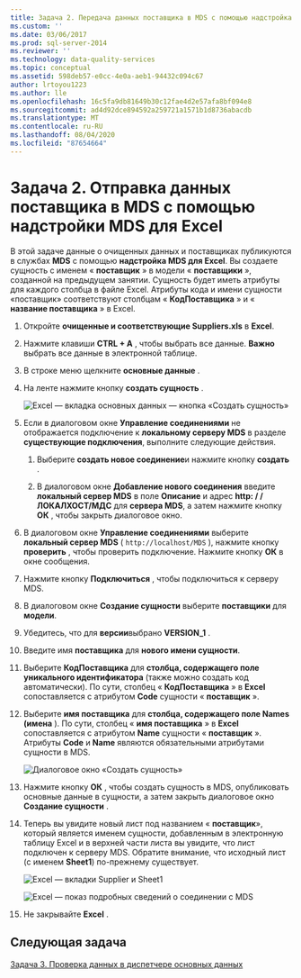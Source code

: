 ```yaml
---
title: Задача 2. Передача данных поставщика в MDS с помощью надстройка MDS для Excel | Документация Майкрософт
ms.custom: ''
ms.date: 03/06/2017
ms.prod: sql-server-2014
ms.reviewer: ''
ms.technology: data-quality-services
ms.topic: conceptual
ms.assetid: 598deb57-e0cc-4e0a-aeb1-94432c094c67
author: lrtoyou1223
ms.author: lle
ms.openlocfilehash: 16c5fa9db81649b30c12fae4d2e57afa8bf094e8
ms.sourcegitcommit: ad4d92dce894592a259721a1571b1d8736abacdb
ms.translationtype: MT
ms.contentlocale: ru-RU
ms.lasthandoff: 08/04/2020
ms.locfileid: "87654664"
---
```

# <a name="task-2-uploading-supplier-data-to-mds-using-mds-add-in-for-excel"></a>Задача 2. Отправка данных поставщика в MDS с помощью надстройки MDS для Excel
  В этой задаче данные о очищенных данных и поставщиках публикуются в службах **MDS** с помощью **надстройка MDS для Excel**. Вы создаете сущность с именем « **поставщик** » в модели « **поставщики** », созданной на предыдущем занятии. Сущность будет иметь атрибуты для каждого столбца в файле Excel. Атрибуты кода и имени сущности «поставщик» соответствуют столбцам « **КодПоставщика** » и « **название поставщика** » в Excel.  
  
1.  Откройте **очищенные и соответствующие Suppliers.xls** в **Excel**.  
  
2.  Нажмите клавиши **CTRL + A** , чтобы выбрать все данные. **Важно** выбрать все данные в электронной таблице.  
  
3.  В строке меню щелкните **основные данные** .  
  
4.  На ленте нажмите кнопку **создать сущность** .  
  
     ![Excel — вкладка основных данных — кнопка «Создать сущность»](../../2014/tutorials/media/et-ulingsdtomdsusingmdsaddinforexcel-01.jpg "Excel — вкладка основных данных — кнопка «Создать сущность»")  
  
5.  Если в диалоговом окне **Управление соединениями** не отображается подключение к **локальному серверу MDS** в разделе **существующие подключения**, выполните следующие действия.  
  
    1.  Выберите **создать новое соединение**и нажмите кнопку **создать** .  
  
    2.  В диалоговом окне **Добавление нового соединения** введите **локальный сервер MDS** в поле **Описание** и адрес **http: \/ /ЛОКАЛХОСТ/МДС** для **сервера MDS**, а затем нажмите кнопку **ОК** , чтобы закрыть диалоговое окно.  
  
6.  В диалоговом окне **Управление соединениями** выберите **локальный сервер MDS** ( `http://localhost/MDS` ), нажмите кнопку **проверить** , чтобы проверить подключение. Нажмите кнопку **ОК** в окне сообщения.  
  
7.  Нажмите кнопку **Подключиться** , чтобы подключиться к серверу MDS.  
  
8.  В диалоговом окне **Создание сущности** выберите **поставщики** для **модели**.  
  
9. Убедитесь, что для **версии**выбрано **VERSION_1** .  
  
10. Введите имя **поставщика** для **нового имени сущности**.  
  
11. Выберите **КодПоставщика** для **столбца, содержащего поле уникального идентификатора** (также можно создать код автоматически). По сути, столбец « **КодПоставщика** » в **Excel** сопоставляется с атрибутом **Code** сущности « **поставщик** ».  
  
12. Выберите **имя поставщика** для **столбца, содержащего поле Names (имена** ). По сути, столбец « **имя поставщика** » в **Excel** сопоставляется с атрибутом **Name** сущности « **поставщик** ». Атрибуты **Code** и **Name** являются обязательными атрибутами сущности в MDS.  
  
     ![Диалоговое окно «Создать сущность»](../../2014/tutorials/media/et-ulingsdtomdsusingmdsaddinforexcel-02.jpg "Диалоговое окно «Создать сущность»")  
  
13. Нажмите кнопку **ОК** , чтобы создать сущность в MDS, опубликовать основные данные в сущности, а затем закрыть диалоговое окно **Создание сущности** .  
  
14. Теперь вы увидите новый лист под названием « **поставщик**», который является именем сущности, добавленным в электронную таблицу Excel и в верхней части листа вы увидите, что лист подключен к серверу MDS. Обратите внимание, что исходный лист (с именем **Sheet1**) по-прежнему существует.  
  
     ![Excel — вкладки Supplier и Sheet1](../../2014/tutorials/media/et-ulingsdtomdsusingmdsaddinforexcel-03.jpg "Excel — вкладки Supplier и Sheet1")  
  
     ![Excel — показ подробных сведений о соединении с MDS](../../2014/tutorials/media/et-ulingsdtomdsusingmdsaddinforexcel-04.jpg "Excel — показ подробных сведений о соединении с MDS")  
  
15. Не закрывайте **Excel** .  
  
## <a name="next-task"></a>Следующая задача  
 [Задача 3. Проверка данных в диспетчере основных данных](../../2014/tutorials/task-3-verifying-the-data-in-master-data-manager.md)  
  
  

